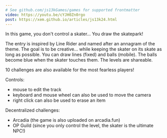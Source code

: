 ```yaml
---
# See github.com/js13kGames/games for supported frontmatter
video: https://youtu.be/cYJH0Zn0rgo
post: https://xem.github.io/articles/js13k24.html
---
```

In this game, you don't control a skater...
You draw the skatepark!

The entry is inspired by Line Rider and named after an annagram of the theme.
The goal is to be creative... while keeping the skater on its skate as long as possible.
You can draw lines (fixed) and balls (mobile).
The balls become blue when the skater touches them.
The levels are shareable.

10 challenges are also available for the most fearless players!

Controls:
- mouse to edit the track
- keyboard and mouse wheel can also be used to move the camera
- right click can also be used to erase an item

Decentralized challenges:
- Arcadia (the game is also uploaded on arcadia.fun)
- OP Guild (since you only control the level, the skater is the ultimate NPC!)

